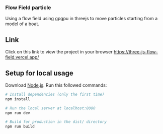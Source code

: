 ### Flow Field particle
Using a flow field using gpgpu in threejs to move particles starting from a model of a boat.

## Link
Click on this link to view the project in your browser
https://three-js-flow-field.vercel.app/

## Setup for local usage
Download [Node.js](https://nodejs.org/en/download/).
Run this followed commands:

``` bash
# Install dependencies (only the first time)
npm install

# Run the local server at localhost:8080
npm run dev

# Build for production in the dist/ directory
npm run build
```
